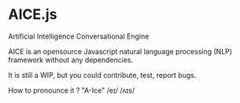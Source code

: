 # AICE.js

Artificial Intelligence Conversational Engine

AICE is an opensource Javascript natural language processing (NLP) framework without any dependencies.

It is still a WIP, but you could contribute, test, report bugs.

How to pronounce it ?
"A-Ice" /eɪ/ /ʌɪs/

